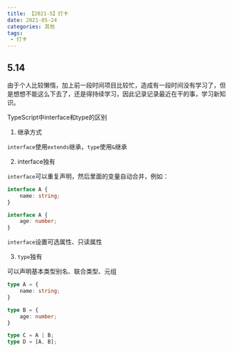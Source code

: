 ```yaml
---
title: 【2021-5】打卡
date: 2021-05-24
categories: 其他
tags:
 - 打卡
---
```


## 5.14

由于个人比较懒惰，加上前一段时间项目比较忙，造成有一段时间没有学习了，但是想想不能这么下去了，还是得持续学习，因此记录记录最近在干的事，学习新知识。

TypeScript中interface和type的区别

1. 继承方式

`interface`使用`extends`继承，`type`使用`&`继承

2. interface独有

`interface`可以重复声明，然后里面的变量自动合并，例如：

```ts
interface A {
    name: string;
}

interface A {
    age: number;
}
```

`interface`设置可选属性、只读属性

3. `type`独有

可以声明基本类型别名、联合类型、元组

```ts
type A = {
    name: string;
}

type B = {
    age: number;
}

type C = A | B;
type D = [A, B];
```